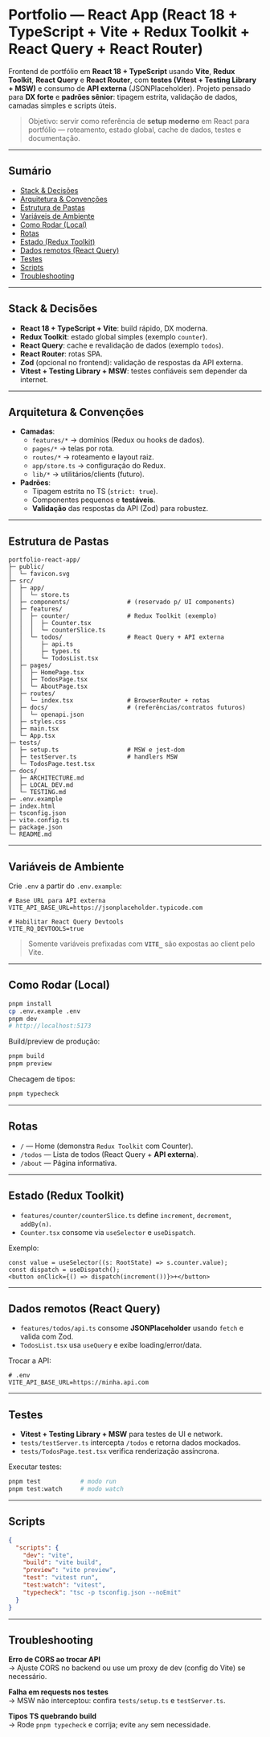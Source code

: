 # Portfolio — React App (React 18 + TypeScript + Vite + Redux Toolkit + React Query + React Router)

Frontend de portfólio em **React 18 + TypeScript** usando **Vite**, **Redux Toolkit**, **React Query** e **React Router**, com **testes (Vitest + Testing Library + MSW)** e consumo de **API externa** (JSONPlaceholder). Projeto pensado para **DX forte** e **padrões sênior**: tipagem estrita, validação de dados, camadas simples e scripts úteis.

> Objetivo: servir como referência de **setup moderno** em React para portfólio — roteamento, estado global, cache de dados, testes e documentação.

---

## Sumário
- [Stack & Decisões](#stack--decisões)
- [Arquitetura & Convenções](#arquitetura--convenções)
- [Estrutura de Pastas](#estrutura-de-pastas)
- [Variáveis de Ambiente](#variáveis-de-ambiente)
- [Como Rodar (Local)](#como-rodar-local)
- [Rotas](#rotas)
- [Estado (Redux Toolkit)](#estado-redux-toolkit)
- [Dados remotos (React Query)](#dados-remotos-react-query)
- [Testes](#testes)
- [Scripts](#scripts)
- [Troubleshooting](#troubleshooting)

---

## Stack & Decisões
- **React 18 + TypeScript + Vite**: build rápido, DX moderna.
- **Redux Toolkit**: estado global simples (exemplo `counter`).
- **React Query**: cache e revalidação de dados (exemplo `todos`).
- **React Router**: rotas SPA.
- **Zod** (opcional no frontend): validação de respostas da API externa.
- **Vitest + Testing Library + MSW**: testes confiáveis sem depender da internet.

---

## Arquitetura & Convenções
- **Camadas**:
  - `features/*` → domínios (Redux ou hooks de dados).
  - `pages/*` → telas por rota.
  - `routes/*` → roteamento e layout raiz.
  - `app/store.ts` → configuração do Redux.
  - `lib/*` → utilitários/clients (futuro).
- **Padrões**:
  - Tipagem estrita no TS (`strict: true`).
  - Componentes pequenos e **testáveis**.
  - **Validação** das respostas da API (Zod) para robustez.

---

## Estrutura de Pastas
```
portfolio-react-app/
├─ public/
│  └─ favicon.svg
├─ src/
│  ├─ app/
│  │  └─ store.ts
│  ├─ components/                # (reservado p/ UI components)
│  ├─ features/
│  │  ├─ counter/                # Redux Toolkit (exemplo)
│  │  │  ├─ Counter.tsx
│  │  │  └─ counterSlice.ts
│  │  └─ todos/                  # React Query + API externa
│  │     ├─ api.ts
│  │     ├─ types.ts
│  │     └─ TodosList.tsx
│  ├─ pages/
│  │  ├─ HomePage.tsx
│  │  ├─ TodosPage.tsx
│  │  └─ AboutPage.tsx
│  ├─ routes/
│  │  └─ index.tsx               # BrowserRouter + rotas
│  ├─ docs/                      # (referências/contratos futuros)
│  │  └─ openapi.json
│  ├─ styles.css
│  ├─ main.tsx
│  └─ App.tsx
├─ tests/
│  ├─ setup.ts                   # MSW e jest-dom
│  ├─ testServer.ts              # handlers MSW
│  └─ TodosPage.test.tsx
├─ docs/
│  ├─ ARCHITECTURE.md
│  ├─ LOCAL_DEV.md
│  └─ TESTING.md
├─ .env.example
├─ index.html
├─ tsconfig.json
├─ vite.config.ts
├─ package.json
└─ README.md
```

---

## Variáveis de Ambiente
Crie `.env` a partir do `.env.example`:

```env
# Base URL para API externa
VITE_API_BASE_URL=https://jsonplaceholder.typicode.com

# Habilitar React Query Devtools
VITE_RQ_DEVTOOLS=true
```

> Somente variáveis prefixadas com **`VITE_`** são expostas ao client pelo Vite.

---

## Como Rodar (Local)

```bash
pnpm install
cp .env.example .env
pnpm dev
# http://localhost:5173
```

Build/preview de produção:
```bash
pnpm build
pnpm preview
```

Checagem de tipos:
```bash
pnpm typecheck
```

---

## Rotas
- `/` — Home (demonstra `Redux Toolkit` com Counter).
- `/todos` — Lista de todos (React Query + **API externa**).
- `/about` — Página informativa.

---

## Estado (Redux Toolkit)
- `features/counter/counterSlice.ts` define `increment`, `decrement`, `addBy(n)`.
- `Counter.tsx` consome via `useSelector` e `useDispatch`.

Exemplo:
```tsx
const value = useSelector((s: RootState) => s.counter.value);
const dispatch = useDispatch();
<button onClick={() => dispatch(increment())}>+</button>
```

---

## Dados remotos (React Query)
- `features/todos/api.ts` consome **JSONPlaceholder** usando `fetch` e valida com Zod.
- `TodosList.tsx` usa `useQuery` e exibe loading/error/data.

Trocar a API:
```env
# .env
VITE_API_BASE_URL=https://minha.api.com
```

---

## Testes
- **Vitest + Testing Library + MSW** para testes de UI e network.
- `tests/testServer.ts` intercepta `/todos` e retorna dados mockados.
- `tests/TodosPage.test.tsx` verifica renderização assíncrona.

Executar testes:
```bash
pnpm test           # modo run
pnpm test:watch     # modo watch
```

---

## Scripts
```json
{
  "scripts": {
    "dev": "vite",
    "build": "vite build",
    "preview": "vite preview",
    "test": "vitest run",
    "test:watch": "vitest",
    "typecheck": "tsc -p tsconfig.json --noEmit"
  }
}
```

---

## Troubleshooting
**Erro de CORS ao trocar API**  
→ Ajuste CORS no backend ou use um proxy de dev (config do Vite) se necessário.

**Falha em requests nos testes**  
→ MSW não interceptou: confira `tests/setup.ts` e `testServer.ts`.

**Tipos TS quebrando build**  
→ Rode `pnpm typecheck` e corrija; evite `any` sem necessidade.
